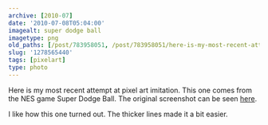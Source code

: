 ```yaml
---
archive: [2010-07]
date: '2010-07-08T05:04:00'
imagealt: super dodge ball
imagetype: png
old_paths: [/post/783958051, /post/783958051/here-is-my-most-recent-attempt-at-pixel-art]
slug: '1278565440'
tags: [pixelart]
type: photo
---
```


Here is my most recent attempt at pixel art imitation.  This one comes
from the NES game Super Dodge Ball.  The original screenshot can be seen
[here][1].

I like how this one turned out.  The thicker lines made it a bit easier.

[1]: http://www.mobygames.com/game/nes/super-dodge-ball/screenshots/gameShotId,48028/

